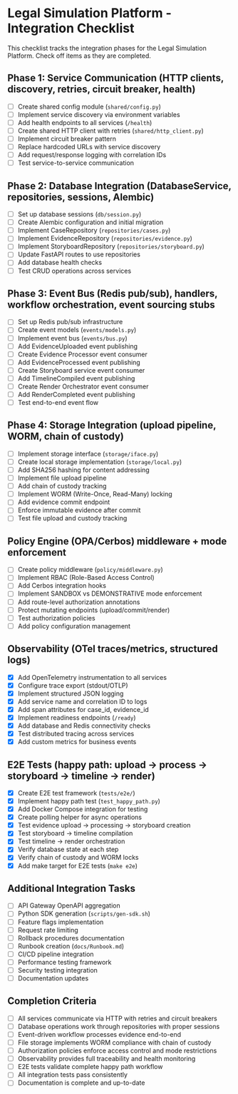 # Legal Simulation Platform - Integration Checklist

This checklist tracks the integration phases for the Legal Simulation Platform. Check off items as they are completed.

## Phase 1: Service Communication (HTTP clients, discovery, retries, circuit breaker, health)

- [ ] Create shared config module (`shared/config.py`)
- [ ] Implement service discovery via environment variables
- [ ] Add health endpoints to all services (`/health`)
- [ ] Create shared HTTP client with retries (`shared/http_client.py`)
- [ ] Implement circuit breaker pattern
- [ ] Replace hardcoded URLs with service discovery
- [ ] Add request/response logging with correlation IDs
- [ ] Test service-to-service communication

## Phase 2: Database Integration (DatabaseService, repositories, sessions, Alembic)

- [ ] Set up database sessions (`db/session.py`)
- [ ] Create Alembic configuration and initial migration
- [ ] Implement CaseRepository (`repositories/cases.py`)
- [ ] Implement EvidenceRepository (`repositories/evidence.py`)
- [ ] Implement StoryboardRepository (`repositories/storyboard.py`)
- [ ] Update FastAPI routes to use repositories
- [ ] Add database health checks
- [ ] Test CRUD operations across services

## Phase 3: Event Bus (Redis pub/sub), handlers, workflow orchestration, event sourcing stubs

- [ ] Set up Redis pub/sub infrastructure
- [ ] Create event models (`events/models.py`)
- [ ] Implement event bus (`events/bus.py`)
- [ ] Add EvidenceUploaded event publishing
- [ ] Create Evidence Processor event consumer
- [ ] Add EvidenceProcessed event publishing
- [ ] Create Storyboard service event consumer
- [ ] Add TimelineCompiled event publishing
- [ ] Create Render Orchestrator event consumer
- [ ] Add RenderCompleted event publishing
- [ ] Test end-to-end event flow

## Phase 4: Storage Integration (upload pipeline, WORM, chain of custody)

- [ ] Implement storage interface (`storage/iface.py`)
- [ ] Create local storage implementation (`storage/local.py`)
- [ ] Add SHA256 hashing for content addressing
- [ ] Implement file upload pipeline
- [ ] Add chain of custody tracking
- [ ] Implement WORM (Write-Once, Read-Many) locking
- [ ] Add evidence commit endpoint
- [ ] Enforce immutable evidence after commit
- [ ] Test file upload and custody tracking

## Policy Engine (OPA/Cerbos) middleware + mode enforcement

- [ ] Create policy middleware (`policy/middleware.py`)
- [ ] Implement RBAC (Role-Based Access Control)
- [ ] Add Cerbos integration hooks
- [ ] Implement SANDBOX vs DEMONSTRATIVE mode enforcement
- [ ] Add route-level authorization annotations
- [ ] Protect mutating endpoints (upload/commit/render)
- [ ] Test authorization policies
- [ ] Add policy configuration management

## Observability (OTel traces/metrics, structured logs)

- [x] Add OpenTelemetry instrumentation to all services
- [x] Configure trace export (stdout/OTLP)
- [x] Implement structured JSON logging
- [x] Add service name and correlation ID to logs
- [x] Add span attributes for case_id, evidence_id
- [x] Implement readiness endpoints (`/ready`)
- [x] Add database and Redis connectivity checks
- [x] Test distributed tracing across services
- [x] Add custom metrics for business events

## E2E Tests (happy path: upload → process → storyboard → timeline → render)

- [x] Create E2E test framework (`tests/e2e/`)
- [x] Implement happy path test (`test_happy_path.py`)
- [x] Add Docker Compose integration for testing
- [x] Create polling helper for async operations
- [x] Test evidence upload → processing → storyboard creation
- [x] Test storyboard → timeline compilation
- [x] Test timeline → render orchestration
- [x] Verify database state at each step
- [x] Verify chain of custody and WORM locks
- [x] Add make target for E2E tests (`make e2e`)

## Additional Integration Tasks

- [ ] API Gateway OpenAPI aggregation
- [ ] Python SDK generation (`scripts/gen-sdk.sh`)
- [ ] Feature flags implementation
- [ ] Request rate limiting
- [ ] Rollback procedures documentation
- [ ] Runbook creation (`docs/Runbook.md`)
- [ ] CI/CD pipeline integration
- [ ] Performance testing framework
- [ ] Security testing integration
- [ ] Documentation updates

## Completion Criteria

- [ ] All services communicate via HTTP with retries and circuit breakers
- [ ] Database operations work through repositories with proper sessions
- [ ] Event-driven workflow processes evidence end-to-end
- [ ] File storage implements WORM compliance with chain of custody
- [ ] Authorization policies enforce access control and mode restrictions
- [ ] Observability provides full traceability and health monitoring
- [ ] E2E tests validate complete happy path workflow
- [ ] All integration tests pass consistently
- [ ] Documentation is complete and up-to-date